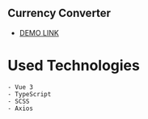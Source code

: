 ## Currency Converter

- [DEMO LINK](https://sasha-gordijchuk.github.io/vue_currency-converter/)

# Used Technologies

    - Vue 3
    - TypeScript
    - SCSS
    - Axios
    


